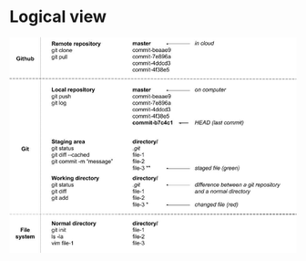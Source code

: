 # Logical view

![The logical view for a normal directory, a local git repository and a remote git repository.](../../.gitbook/assets/git-github.jpg)



